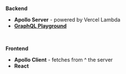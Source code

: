
****Backend****
 - **Apollo Server** - powered by Vercel Lambda 
 - **[GraphQL Playground](https://crypto-compare-nu.vercel.app/api/graphql)**  

<br>

**Frontend**
 - **Apollo Client** - fetches from ^ the server  
 - **React**

